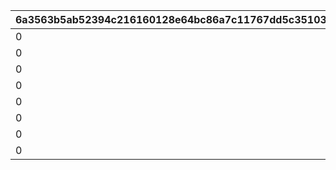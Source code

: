 |6a3563b5ab52394c216160128e64bc86a7c11767dd5c35103b662fd503f7d91d|7c8b1f360e9837403308abd96f88f40bae933a05bee865d2d05b5b1c828127fc|f6882c99a5612a03fa2321dfef0673e49a47752613d09d83d358604d335bc548|8ee2bfa85c5e6dde5df2922ec3c6c3e1ad21bc0e401579e9b1329d56d262adc3|528604ab341ab7c3e92f5184d29cea22008a058dbe0885fd54bd18267cd1b7bb|9774ea5c7cc13256bc20e7835151b51f26d90ddef63a6ea9e587881a8d11acae|c22a15fb663849c1c8f208370287711a281b13869efd8396f052ded81e67ee91|4d0c492218cc8ad34c7d158d6a9cf4b908f46d07f00897c5046f3aa77c386910|69703cbdc9a9bf37abac5b861f7f2d10ee2849fc5cb85ad24d075f67131864dd|460eec1ad055eb4cbf287b4cbaf8670137009c0a9e5c9b4adcf5b8b8d9792b1e|aa3080557e0a51c8c29cdc059129a8657c0ca56a5d8304126ceff4cf73a14b22|bfb7886b5885db11320d69e8e9b566a074ead961d5546fd2ae387680aaaa3475|0fe8c11fe6c7e20c099d0dbcb7a77befc66ba0827d533dbe4bc584fc79fc6dc3|dad5d86e5f2a463aee95a9b30efd1dad03e61dfa0e022526c402e718cb4042b1|7443a7cd1e5b40cedb02695b2b6a6f79c130107d1e4b1e5d9345ae43500189c1|fdc6c9ce7ac4833be9b2ae9988d718b63cb8b1ed750646684ebcfb739d2b98b0|
| --- | --- | --- | --- | --- | --- | --- | --- | --- | --- | --- | --- | --- | --- | --- | --- |
|0|0|1001201|0|0|0|0|0|50|91002|0|0|0|0|0|8|
|0|0|1001202|0|0|0|0|0|50|91002|0|0|0|0|0|8|
|0|0|1001203|0|0|0|0|0|50|91002|0|0|0|0|0|8|
|0|0|1001204|0|0|0|0|0|100|91002|0|0|0|0|0|8|
|0|0|2001201|0|0|0|0|0|50|91002|0|0|0|0|0|8|
|0|0|2001202|0|0|0|0|0|50|91002|0|0|0|0|0|8|
|0|0|2001203|0|0|0|0|0|50|91002|0|0|0|0|0|8|
|0|0|2001204|0|0|0|0|0|100|91002|0|0|0|0|0|8|